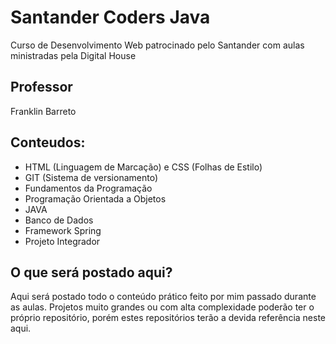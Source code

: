 # Santander Coders Java

Curso de Desenvolvimento Web patrocinado pelo Santander com aulas ministradas pela Digital House

## Professor

Franklin Barreto

## Conteudos:

- HTML (Linguagem de Marcação) e CSS (Folhas de Estilo)
- GIT (Sistema de versionamento)
- Fundamentos da Programação
- Programação Orientada a Objetos
- JAVA
- Banco de Dados
- Framework Spring
- Projeto Integrador

## O que será postado aqui?

Aqui será postado todo o conteúdo prático feito por mim passado durante as aulas. Projetos muito grandes ou com alta complexidade poderão ter o próprio repositório, porém estes repositórios terão a devida referência neste aqui.

